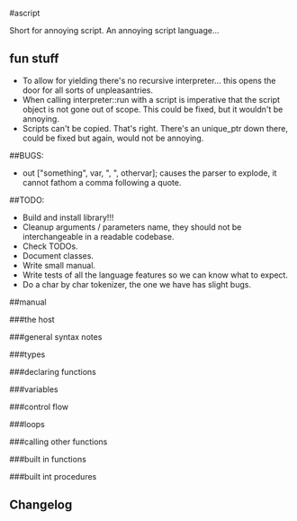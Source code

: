 #ascript

Short for annoying script. An annoying script language...

## fun stuff

- To allow for yielding there's no recursive interpreter... this opens the door for all sorts of unpleasantries.
- When calling interpreter::run with a script is imperative that the script object is not gone out of scope. This could be fixed, but it wouldn't be annoying.
- Scripts can't be copied. That's right. There's an unique_ptr down there, could be fixed but again, would not be annoying.

##BUGS:

- out ["something", var, ", ", othervar]; causes the parser to explode, it cannot fathom a comma following a quote.

##TODO:

- Build and install library!!!
- Cleanup arguments / parameters name, they should not be interchangeable in a readable codebase.
- Check TODOs.
- Document classes.
- Write small manual.
- Write tests of all the language features so we can know what to expect.
- Do a char by char tokenizer, the one we have has slight bugs.

##manual

###the host

###general syntax notes

###types

###declaring functions

###variables

###control flow

###loops

###calling other functions

###built in functions

###built int procedures 

## Changelog
